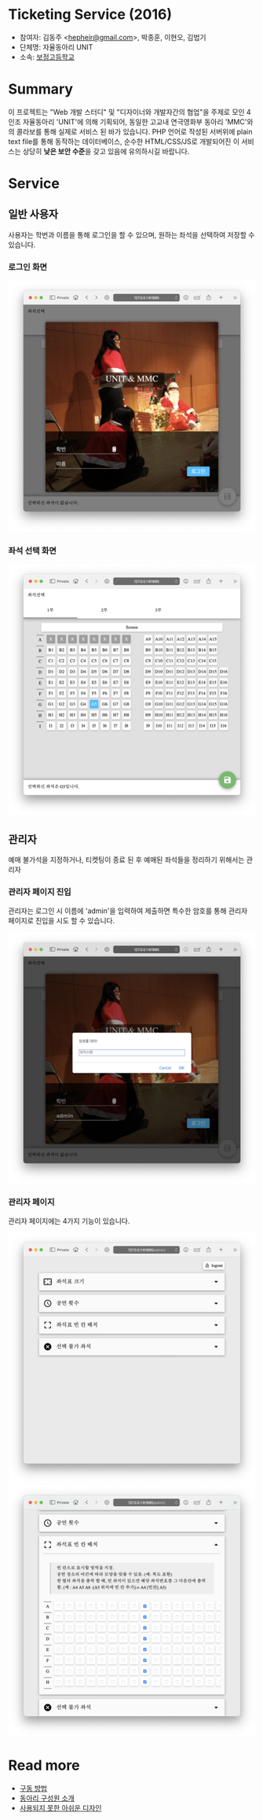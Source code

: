 # Ticketing Service (2016)

- 참여자: 김동주 <<hepheir@gmail.com>>, 박종훈, 이현오, 김법기
- 단체명: 자율동아리 UNIT
- 소속: [보정고등학교](https://bojeong.hs.kr/)

# Summary

이 프로젝트는 "Web 개발 스터디" 및 "디자이너와 개발자간의 협업"을 주제로 모인 4인조 자율동아리 'UNIT'에 의해 기획되어, 동일한 고교내 연극영화부 동아리 'MMC'와의 콜라보를 통해 실제로 서비스 된 바가 있습니다. PHP 언어로 작성된 서버위에 plain text file를 통해 동작하는 데이터베이스, 순수한 HTML/CSS/JS로 개발되어진 이 서비스는 상당히 **낮은 보안 수준**을 갖고 있음에 유의하시길 바랍니다.

# Service

## 일반 사용자

사용자는 학번과 이름을 통해 로그인을 할 수 있으며, 원하는 좌석을 선택하여 저장할 수 있습니다.

### 로그인 화면

![](/images/login-page.png)

### 좌석 선택 화면

![](/images/seat-selection.png)


## 관리자

예매 불가석을 지정하거나, 티켓팅이 종료 된 후 예매된 좌석들을 정리하기 위해서는 관리자

### 관리자 페이지 진입

관리자는 로그인 시 이름에 'admin'을 입력하여 제출하면 특수한 암호를 통해 관리자 페이지로 진입을 시도 할 수 있습니다.

![](/images/how-to-open-admin-page.png)

### 관리자 페이지

관리자 페이지에는 4가지 기능이 있습니다.

![](/images/admin-page.png)
![](/images/admin-page_empty.png)


# Read more

- [구동 방법](/docs/installation.md)
- [동아리 구성원 소개](/docs/unit-members.md)
- [사용되지 못한 아쉬운 디자인](/docs/unused-designs.md)
